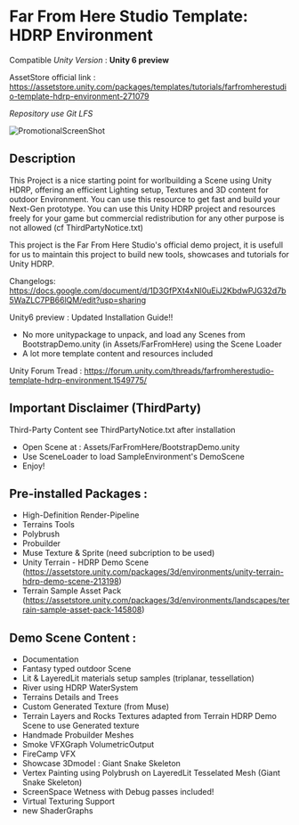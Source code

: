# Far From Here Studio Template: HDRP Environment
Compatible *Unity Version* : **Unity 6 preview**

AssetStore official link : https://assetstore.unity.com/packages/templates/tutorials/farfromherestudio-template-hdrp-environment-271079

*Repository use Git LFS*

![PromotionalScreenShot](https://static.wixstatic.com/media/40e3ee_5e6da52be8864ff88fff07d243f00fd8~mv2.png/v1/fill/w_723,h_406,al_c,q_85,usm_0.66_1.00_0.01,enc_auto/Capture%20d'%C3%A9cran%202024-05-05%20102935.png)

## Description
This Project is a nice starting point for worlbuilding a Scene using Unity HDRP, offering an efficient Lighting setup, Textures and 3D content for outdoor Environment.
You can use this resource to get fast and build your Next-Gen prototype.
You can use this Unity HDRP project and resources freely for your game but commercial redistribution for any other purpose is not allowed (cf ThirdPartyNotice.txt)

This project is the Far From Here Studio's official demo project, it is usefull for us to maintain this project to build new tools, showcases and tutorials for Unity HDRP.


Changelogs: 
https://docs.google.com/document/d/1D3GfPXt4xNl0uEiJ2KbdwPJG32d7b5WaZLC7PB66lQM/edit?usp=sharing

Unity6 preview : Updated Installation Guide!!
- No more unitypackage to unpack, and load any Scenes from BootstrapDemo.unity (in Assets/FarFromHere) using the Scene Loader
- A lot more template content and resources included

Unity Forum Tread : 
https://forum.unity.com/threads/farfromherestudio-template-hdrp-environment.1549775/


## Important Disclaimer (ThirdParty)
Third-Party Content see ThirdPartyNotice.txt after installation

  
- Open Scene at : Assets/FarFromHere/BootstrapDemo.unity 
- Use SceneLoader to load SampleEnvironment's DemoScene
- Enjoy!

## Pre-installed Packages : 

- High-Definition Render-Pipeline
- Terrains Tools
- Polybrush
- Probuilder
- Muse Texture & Sprite (need subcription to be used)
- Unity Terrain - HDRP Demo Scene (https://assetstore.unity.com/packages/3d/environments/unity-terrain-hdrp-demo-scene-213198)
- Terrain Sample Asset Pack (https://assetstore.unity.com/packages/3d/environments/landscapes/terrain-sample-asset-pack-145808)
  
## Demo Scene Content : 
- Documentation
- Fantasy typed outdoor Scene
- Lit & LayeredLit materials setup samples (triplanar, tessellation)
- River using HDRP WaterSystem
- Terrains Details and Trees
- Custom Generated Texture (from Muse)
- Terrain Layers and Rocks Textures adapted from Terrain HDRP Demo Scene to use Generated texture
- Handmade Probuilder Meshes
- Smoke VFXGraph VolumetricOutput
- FireCamp VFX
- Showcase 3Dmodel : Giant Snake Skeleton
- Vertex Painting using Polybrush on LayeredLit Tesselated Mesh (Giant Snake Skeleton)
- ScreenSpace Wetness with Debug passes included!
- Virtual Texturing Support
- new ShaderGraphs
